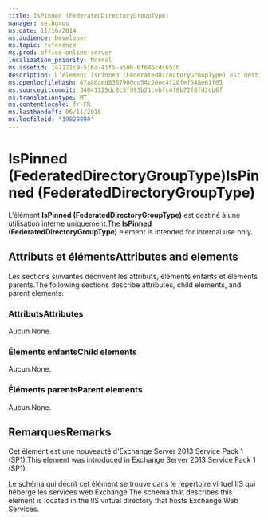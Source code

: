 ```yaml
---
title: IsPinned (FederatedDirectoryGroupType)
manager: sethgros
ms.date: 11/16/2014
ms.audience: Developer
ms.topic: reference
ms.prod: office-online-server
localization_priority: Normal
ms.assetid: 147121c9-516a-41f5-a506-0f646cdc653b
description: L’élément IsPinned (FederatedDirectoryGroupType) est destiné à une utilisation interne uniquement.
ms.openlocfilehash: 67a80aed8367900cc54c20ec4f20fef648e61f05
ms.sourcegitcommit: 34041125dc8c5f993b21cebfc4f8b72f0fd2cb6f
ms.translationtype: MT
ms.contentlocale: fr-FR
ms.lasthandoff: 06/11/2018
ms.locfileid: "19828090"
---
```

# <a name="ispinned-federateddirectorygrouptype"></a><span data-ttu-id="074ed-103">IsPinned (FederatedDirectoryGroupType)</span><span class="sxs-lookup"><span data-stu-id="074ed-103">IsPinned (FederatedDirectoryGroupType)</span></span>

<span data-ttu-id="074ed-104">L’élément **IsPinned (FederatedDirectoryGroupType)** est destiné à une utilisation interne uniquement.</span><span class="sxs-lookup"><span data-stu-id="074ed-104">The **IsPinned (FederatedDirectoryGroupType)** element is intended for internal use only.</span></span> 

## <a name="attributes-and-elements"></a><span data-ttu-id="074ed-105">Attributs et éléments</span><span class="sxs-lookup"><span data-stu-id="074ed-105">Attributes and elements</span></span>

<span data-ttu-id="074ed-106">Les sections suivantes décrivent les attributs, éléments enfants et éléments parents.</span><span class="sxs-lookup"><span data-stu-id="074ed-106">The following sections describe attributes, child elements, and parent elements.</span></span>
  
### <a name="attributes"></a><span data-ttu-id="074ed-107">Attributs</span><span class="sxs-lookup"><span data-stu-id="074ed-107">Attributes</span></span>

<span data-ttu-id="074ed-108">Aucun.</span><span class="sxs-lookup"><span data-stu-id="074ed-108">None.</span></span>
  
### <a name="child-elements"></a><span data-ttu-id="074ed-109">Éléments enfants</span><span class="sxs-lookup"><span data-stu-id="074ed-109">Child elements</span></span>

<span data-ttu-id="074ed-110">Aucun.</span><span class="sxs-lookup"><span data-stu-id="074ed-110">None.</span></span>
  
### <a name="parent-elements"></a><span data-ttu-id="074ed-111">Éléments parents</span><span class="sxs-lookup"><span data-stu-id="074ed-111">Parent elements</span></span>

<span data-ttu-id="074ed-112">Aucun.</span><span class="sxs-lookup"><span data-stu-id="074ed-112">None.</span></span>
  
## <a name="remarks"></a><span data-ttu-id="074ed-113">Remarques</span><span class="sxs-lookup"><span data-stu-id="074ed-113">Remarks</span></span>

<span data-ttu-id="074ed-114">Cet élément est une nouveauté d'Exchange Server 2013 Service Pack 1 (SP1).</span><span class="sxs-lookup"><span data-stu-id="074ed-114">This element was introduced in Exchange Server 2013 Service Pack 1 (SP1).</span></span>
  
<span data-ttu-id="074ed-115">Le schéma qui décrit cet élément se trouve dans le répertoire virtuel IIS qui héberge les services web Exchange.</span><span class="sxs-lookup"><span data-stu-id="074ed-115">The schema that describes this element is located in the IIS virtual directory that hosts Exchange Web Services.</span></span>
  

